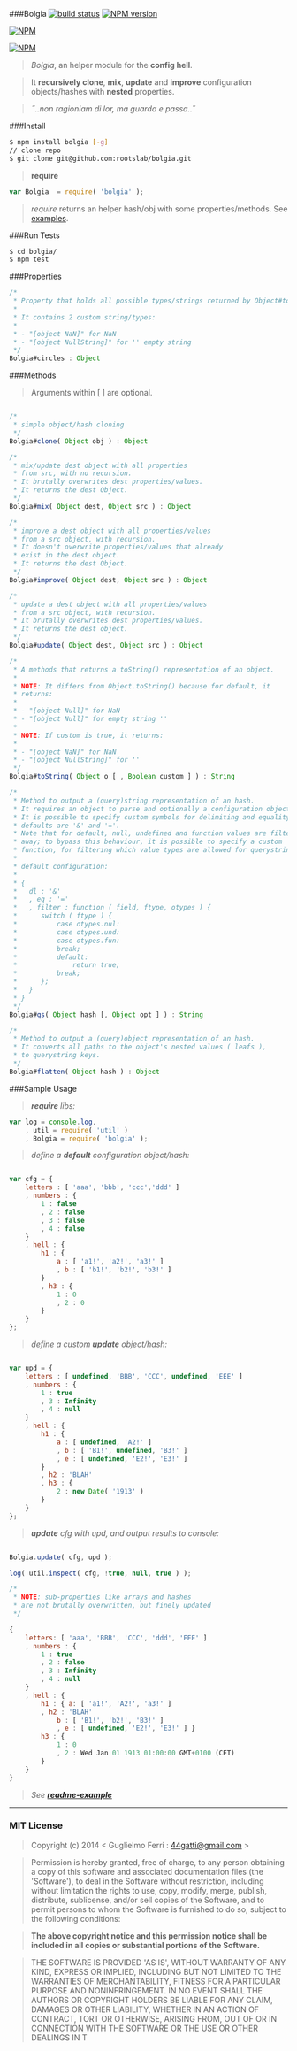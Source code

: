 ###Bolgia
[![build status](https://secure.travis-ci.org/rootslab/bolgia.png?branch=master)](http://travis-ci.org/rootslab/bolgia) 
[![NPM version](https://badge.fury.io/js/bolgia.png)](http://badge.fury.io/js/bolgia)

[![NPM](https://nodei.co/npm/bolgia.png?downloads=true&stars=true)](https://nodei.co/npm/bolgia/)

[![NPM](https://nodei.co/npm-dl/bolgia.png)](https://nodei.co/npm/bolgia/)

> _Bolgia_, an helper module for the __config hell__.

> It **recursively clone**, **mix**, **update** and **improve** 
> configuration objects/hashes with **nested** properties.

> _˝..non ragioniam di lor, ma guarda e passa.._˝

###Install

```bash
$ npm install bolgia [-g]
// clone repo
$ git clone git@github.com:rootslab/bolgia.git
```

> __require__ 

```javascript
var Bolgia  = require( 'bolgia' );
```

> _require_ returns an helper hash/obj with some properties/methods.
> See [examples](example/).

###Run Tests

```bash
$ cd bolgia/
$ npm test
```

###Properties

```javascript
/*
 * Property that holds all possible types/strings returned by Object#toString.
 *
 * It contains 2 custom string/types:
 *
 * - "[object NaN]" for NaN
 * - "[object NullString]" for '' empty string
 */
Bolgia#circles : Object
```

###Methods

> Arguments within [ ] are optional.

```javascript

/*
 * simple object/hash cloning
 */
Bolgia#clone( Object obj ) : Object

/*
 * mix/update dest object with all properties
 * from src, with no recursion.
 * It brutally overwrites dest properties/values.
 * It returns the dest Object.
 */
Bolgia#mix( Object dest, Object src ) : Object

/* 
 * improve a dest object with all properties/values
 * from a src object, with recursion.
 * It doesn't overwrite properties/values that already
 * exist in the dest object.
 * It returns the dest Object.
 */
Bolgia#improve( Object dest, Object src ) : Object

/* 
 * update a dest object with all properties/values
 * from a src object, with recursion.
 * It brutally overwrites dest properties/values.
 * It returns the dest object.
 */
Bolgia#update( Object dest, Object src ) : Object

/* 
 * A methods that returns a toString() representation of an object.
 *
 * NOTE: It differs from Object.toString() because for default, it
 * returns:
 *
 * - "[object Null]" for NaN
 * - "[object Null]" for empty string ''
 *
 * NOTE: If custom is true, it returns:
 *
 * - "[object NaN]" for NaN
 * - "[object NullString]" for ''
 */
Bolgia#toString( Object o [ , Boolean custom ] ) : String

/*
 * Method to output a (query)string representation of an hash.
 * It requires an object to parse and optionally a configuration object.
 * It is possible to specify custom symbols for delimiting and equality,
 * defaults are '&' and '='.
 * Note that for default, null, undefined and function values are filtered
 * away; to bypass this behaviour, it is possible to specify a custom 
 * function, for filtering which value types are allowed for querystring.
 * 
 * default configuration:
 *
 * {
 *   dl : '&'
 *   , eq : '='
 *   , filter : function ( field, ftype, otypes ) {
 *      switch ( ftype ) {
 *          case otypes.nul:
 *          case otypes.und:
 *          case otypes.fun:
 *          break;
 *          default:
 *              return true;
 *          break;
 *      };
 *   }
 * }
 */
Bolgia#qs( Object hash [, Object opt ] ) : String

/*
 * Method to output a (query)object representation of an hash.
 * It converts all paths to the object's nested values ( leafs ),
 * to querystring keys.
 */
Bolgia#flatten( Object hash ) : Object
```

###Sample Usage

> _**require** libs:_

```javascript
var log = console.log,
    , util = require( 'util' )
    , Bolgia = require( 'bolgia' );
```

> _define a **default** configuration object/hash:_

```javascript

var cfg = {
    letters : [ 'aaa', 'bbb', 'ccc','ddd' ]
    , numbers : {
        1 : false
        , 2 : false
        , 3 : false
        , 4 : false
    }
    , hell : {
        h1 : {
            a : [ 'a1!', 'a2!', 'a3!' ]
            , b : [ 'b1!', 'b2!', 'b3!' ]
        }
        , h3 : {
            1 : 0
            , 2 : 0
        }
    }
};
```

> _define a custom **update** object/hash:_

```javascript

var upd = {
    letters : [ undefined, 'BBB', 'CCC', undefined, 'EEE' ]
    , numbers : {
        1 : true
        , 3 : Infinity
        , 4 : null
    }
    , hell : {
        h1 : {
            a : [ undefined, 'A2!' ]
            , b : [ 'B1!', undefined, 'B3!' ]
            , e : [ undefined, 'E2!', 'E3!' ]
        }
        , h2 : 'BLAH'
        , h3 : {
            2 : new Date( '1913' )
        }
    }
};
```

> _**update** cfg with upd, and output results to console:_

```javascript

Bolgia.update( cfg, upd );

log( util.inspect( cfg, !true, null, true ) );

/* 
 * NOTE: sub-properties like arrays and hashes 
 * are not brutally overwritten, but finely updated
 */

{
    letters: [ 'aaa', 'BBB', 'CCC', 'ddd', 'EEE' ]
    , numbers : {
        1 : true
        , 2 : false
        , 3 : Infinity
        , 4 : null
    }
    , hell : {
        h1 : { a: [ 'a1!', 'A2!', 'a3!' ]
        , h2 : 'BLAH'
            b : [ 'B1!', 'b2!', 'B3!' ]
            , e : [ undefined, 'E2!', 'E3!' ] }
        h3 : {
            1 : 0
            , 2 : Wed Jan 01 1913 01:00:00 GMT+0100 (CET)
        }
    }
}
```

> _See **[readme-example](example/readme.example.js)**_

------------------------------------------------------------------------

### MIT License

> Copyright (c) 2014 &lt; Guglielmo Ferri : 44gatti@gmail.com &gt;

> Permission is hereby granted, free of charge, to any person obtaining
> a copy of this software and associated documentation files (the
> 'Software'), to deal in the Software without restriction, including
> without limitation the rights to use, copy, modify, merge, publish,
> distribute, sublicense, and/or sell copies of the Software, and to
> permit persons to whom the Software is furnished to do so, subject to
> the following conditions:

> __The above copyright notice and this permission notice shall be
> included in all copies or substantial portions of the Software.__

> THE SOFTWARE IS PROVIDED 'AS IS', WITHOUT WARRANTY OF ANY KIND,
> EXPRESS OR IMPLIED, INCLUDING BUT NOT LIMITED TO THE WARRANTIES OF
> MERCHANTABILITY, FITNESS FOR A PARTICULAR PURPOSE AND NONINFRINGEMENT.
> IN NO EVENT SHALL THE AUTHORS OR COPYRIGHT HOLDERS BE LIABLE FOR ANY
> CLAIM, DAMAGES OR OTHER LIABILITY, WHETHER IN AN ACTION OF CONTRACT,
> TORT OR OTHERWISE, ARISING FROM, OUT OF OR IN CONNECTION WITH THE
> SOFTWARE OR THE USE OR OTHER DEALINGS IN T
